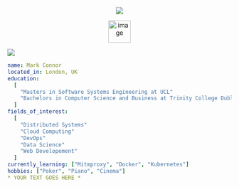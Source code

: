<p align="center">
  <img src="https://capsule-render.vercel.app/api?text=Hey%20Everyone!🕹️&animation=fadeIn&type=waving&color=gradient&height=100"/>
</p>
<p align="center">
  <a href="https://www.linkedin.com/in/mark-connor2003">
  <img width="50" alt="image" src="https://github.com/user-attachments/assets/d2bc4f0e-a2b5-442c-b84d-19125b80d562" />
</a>
</p>

<img src="https://media.giphy.com/media/v1.Y2lkPTc5MGI3NjExbjk3emt1bW1lbTh1ZXMxdHc4NGZ0eTl3cWxjcWhianMyZGtiNHVpayZlcD12MV9naWZzX3NlYXJjaCZjdD1n/DbemeSXQNzaJ2QiySb/giphy.gif" />

```yaml
name: Mark Connor
located_in: London, UK
education:
  [
    "Masters in Software Systems Engineering at UCL"
    "Bachelors in Computer Science and Business at Trinity College Dublin"
  ]
fields_of_interest:
  [
    "Distributed Systems"
    "Cloud Computing"
    "DevOps"
    "Data Science"
    "Web Developement"
  ]
currently_learning: ["Mitmproxy", "Docker", "Kubernetes"]
hobbies: ["Poker", "Piano", "Cinema"]
* YOUR TEXT GOES HERE *
```
